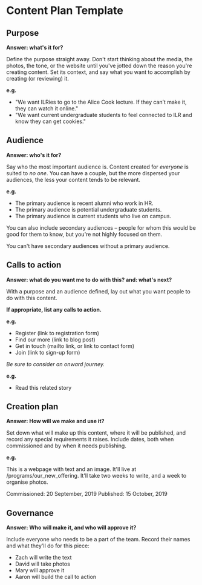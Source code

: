 # Content Plan Template

## Purpose

**Answer: what's it for?**

Define the purpose straight away. Don't start thinking about the media, the photos, the tone, or the website until you've jotted down the reason you're creating content. Set its context, and say what you want to accomplish by creating \(or reviewing\) it.

**e.g.**

* "We want ILRies to go to the Alice Cook lecture. If they can’t make it, they can watch it online."
* "We want current undergraduate students to feel connected to ILR and know they can get cookies."

## Audience

**Answer: who's it for?**

Say who the most important audience is. Content created for _everyone_ is suited to _no one_. You can have a couple, but the more dispersed your audiences, the less your content tends to be relevant.

**e.g.**

* The primary audience is recent alumni who work in HR.
* The primary audience is potential undergraduate students.
* The primary audience is current students who live on campus.

You can also include secondary audiences – people for whom this would be good for them to know, but you're not highly focused on them.

You can't have secondary audiences without a primary audience.

## Calls to action

**Answer: what do you want me to do with this? and: what's next?**

With a purpose and an audience defined, lay out what you want people to do with this content.

**If appropriate, list any calls to action.**

**e.g.**

* Register \(link to registration form\)
* Find our more \(link to blog post\)
* Get in touch \(mailto link, or link to contact form\)
* Join \(link to sign-up form\)

_Be sure to consider an onward journey._

**e.g.**

* Read this related story

## Creation plan

**Answer: How will we make and use it?**

Set down what will make up this content, where it will be published, and record any special requirements it raises. Include dates, both when commissioned and by when it needs publishing.

**e.g.**

This is a webpage with text and an image. It'll live at /programs/our\_new\_offering. It'll take two weeks to write, and a week to organise photos.

Commissioned: 20 September, 2019 Published: 15 October, 2019

## Governance

**Answer: Who will make it, and who will approve it?**

Include everyone who needs to be a part of the team. Record their names and what they'll do for this piece:

* Zach will write the text
* David will take photos
* Mary will approve it
* Aaron will build the call to action

